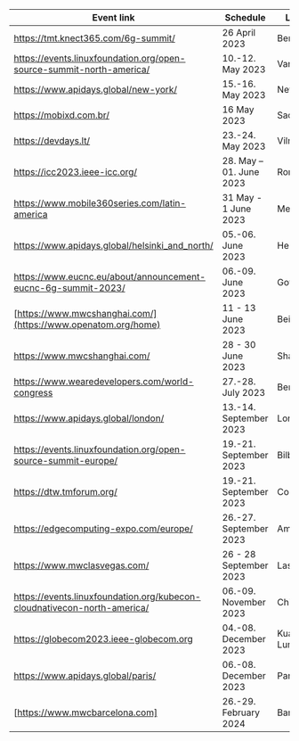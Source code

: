 | Event link | Schedule | Location | Participant(s) |
| -----------| -----------| -----------| -----------|
| https://tmt.knect365.com/6g-summit/| 26 April 2023 | Berlin | TEF |
| https://events.linuxfoundation.org/open-source-summit-north-america/ | 10.-12. May 2023 | Vancouver||
| https://www.apidays.global/new-york/ | 15.-16. May 2023 | New York | Verizon |
| https://mobixd.com.br/| 16 May 2023 | Sao Paulo | GSMA |
| https://devdays.lt/ |23.-24. May 2023 | Vilnius | DT|
| https://icc2023.ieee-icc.org/  | 28. May – 01. June 2023 | Rome  | DT, TEF |
| https://www.mobile360series.com/latin-america | 31 May - 1 June 2023 | Mexico City | GSMA |
| https://www.apidays.global/helsinki_and_north/  | 05.-06. June 2023 | Helsinki | DT |
| https://www.eucnc.eu/about/announcement-eucnc-6g-summit-2023/  | 06.-09. June 2023 | Gothenburg |TEF|
| [https://www.mwcshanghai.com/](https://www.openatom.org/home) | 11 - 13 June 2023 | Beijing| Huawei |
| https://www.mwcshanghai.com/ | 28 - 30 June 2023 | Shanghai| GSMA |
| https://www.wearedevelopers.com/world-congress  | 27.-28. July 2023 | Berlin | DT, GSMA |
| https://www.apidays.global/london/  | 13.-14. September 2023 | London | DT, Vodafone |
| https://events.linuxfoundation.org/open-source-summit-europe/  | 19.-21. September 2023 | Bilbao | DT |
| https://dtw.tmforum.org/  | 19.-21. September 2023 | Copenhagen | DT |
| https://edgecomputing-expo.com/europe/ | 26.-27. September 2023 | Amsterdam | DT |
| https://www.mwclasvegas.com/ | 26 - 28 September 2023 | Las Vegas | GSMA |
| https://events.linuxfoundation.org/kubecon-cloudnativecon-north-america/  | 06.-09. November 2023 | Chicago ||
| https://globecom2023.ieee-globecom.org | 04.-08. December 2023 | Kuala Lumpur | TEF |
| https://www.apidays.global/paris/ | 06.-08. December 2023 | Paris | DT |
| [https://www.mwcbarcelona.com] | 26.-29. February 2024 | Barcelona | GSMA |
